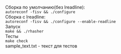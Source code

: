 Сборка по умолчанию(без lreadline):  
```autoreconf -fisv && ./configure```  
Сборка с lreadline:  
```autoreconf -fisv && ./configure --enable-readline ```  
Запуск  
```make && ./rhasher```  
Тесты  
```make check```  
sample_text.txt - текст для тестов


